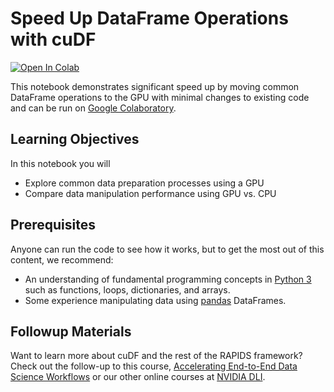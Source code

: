 # Speed Up DataFrame Operations with cuDF

[![Open In Colab](https://colab.research.google.com/assets/colab-badge.svg)](https://colab.research.google.com/github/NVDLI/notebooks/blob/master/cudf-speed-up/cuDF_speed_up.ipynb)

This notebook demonstrates significant speed up by moving common DataFrame operations to the GPU with minimal changes to existing code and can be run on [Google Colaboratory](https://colab.research.google.com/github/NVDLI/notebooks/blob/master/cudf-speed-up/cuDF_speed_up.ipynb).

## Learning Objectives

In this notebook you will

- Explore common data preparation processes using a GPU
- Compare data manipulation performance using GPU vs. CPU

## Prerequisites

Anyone can run the code to see how it works, but to get the most out of this content, we recommend:

- An understanding of fundamental programming concepts in [Python 3](https://wiki.python.org/moin/BeginnersGuide) such as functions, loops, dictionaries, and arrays.
- Some experience manipulating data using [pandas](https://pandas.pydata.org/) DataFrames.

## Followup Materials

Want to learn more about cuDF and the rest of the RAPIDS framework? Check out the follow-up to this course, [Accelerating End-to-End Data Science Workflows](https://courses.nvidia.com/courses/course-v1:DLI+S-DS-01+V1/about) or our other online courses at [NVIDIA DLI](https://www.nvidia.com/en-us/training/online/).
